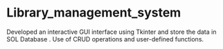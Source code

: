 # Library_management_system
Developed an interactive GUI interface using Tkinter and store the data in  SOL Database . Use of CRUD operations and user-defined functions.
